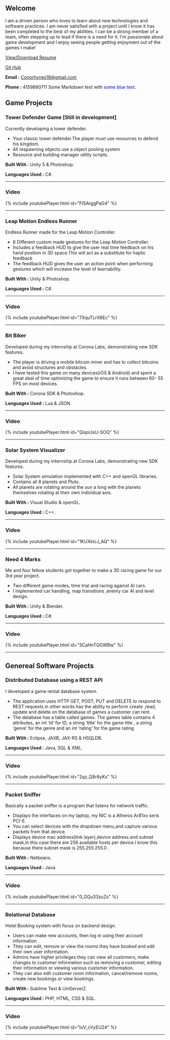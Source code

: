 ## Welcome


I am a driven person who loves to learn about new technologies and software practices. I am never satisfied with a project until I know it has been completed to the best of my abilities. I can be a strong member of a team, often stepping up to lead if there is a need for it. I'm passionate about game development and I enjoy seeing people getting enjoyment out of the games I make!


<a href="Conor_Hynes_Resume_Feb.pdf">View/Download Resume</a>

[Git Hub](https://github.com/Yedya)

**Email :** Conorhynes18@gmail.com

**Phone :** 4159880711
Some Markdown text with <span style="color:blue">some *blue* text</span>.



## Game Projects

### Tower Defender Game [Still in development]
Currently developing a tower defender.

- Your classic tower defender.The player must use resources to defend his kingdom.
- All respawning objects use a object pooling system
- Resource and building manager utility scripts.

**Built With :** Unity 5 & Photoshop.

**Languages Used :** C#.

________________________________________________________________________________________________________________________________________

### Video
{% include youtubePlayer.html id="FISArggPaG4" %}
________________________________________________________________________________________________________________________________________



### Leap Motion Endless Runner
Endless Runner made for the Leap Motion Controller.

- 6 Different custom made gestures for the Leap Motion Controller.
- Includes a feedback HUD to give the user real time feedback on his hand position in 3D space.This will act as  a substitute for haptic feedback 
- The feedback HUD gives the user an action point when performing gestures which will increase the level of learnability.


**Built With :** Unity & Photoshop.

**Languages Used :** C#.

________________________________________________________________________________________________________________________________________

### Video
{% include youtubePlayer.html id="7XquTLrX8Ec" %}
________________________________________________________________________________________________________________________________________



### Bit Biker
Developed during my internship at Corona Labs, demonstrating new SDK features.

- The player is driving a mobile bitcoin miner and has to collect bitcoins and avoid structures and obstacles.
- I have tested this game on many devices(iOS & Android) and spent a great deal of time optimizing the game to ensure it runs between    60-         55 FPS on most devices.

**Built With :** Corona SDK & Photoshop.

**Languages Used :** Lua & JSON.

________________________________________________________________________________________________________________________________________

### Video
{% include youtubePlayer.html id="QiqoUsU-SOQ" %}
________________________________________________________________________________________________________________________________________



### Solar System Visualizer
Developed during my internship at Corona Labs, demonstrating new SDK features.

- Solar System simulation implemented with C++ and openGL libraries. 
- Contains all 8 planets and Pluto.
- All planets are rotating around the sun a long with the planets themselves rotating at their own individual axis.

**Built With :** Visual Studio & openGL.

**Languages Used :** C++.

________________________________________________________________________________________________________________________________________

### Video
{% include youtubePlayer.html id="1KUXkIcJ_AQ" %}
________________________________________________________________________________________________________________________________________



### Need 4 Marks
Me and four fellow students got together to make a 3D racing game for our 3rd year project.

- Two different game modes, time trial and racing against AI cars. 
- I implemented car handling, map transitions ,enemy car AI and level design.




**Built With :** Unity & Blender.

**Languages Used :** C#.

________________________________________________________________________________________________________________________________________

### Video
{% include youtubePlayer.html id="SCaHnTQGWBw" %}
________________________________________________________________________________________________________________________________________



## Genereal Software Projects

### Distributed Database using a REST API
I developed a game rental database system.

- The application uses HTTP GET, POST, PUT and DELETE  to respond to REST requests  in other words has the ability to perform create ,read, update and delete on the database of games a customer can rent.
- The database has a table called games. The games table contains 4 attributes, an int ‘id’ for ID, a string ‘title’ for the game title , a string  ‘genre’ for the genre and an int ‘rating’ for the game rating.




**Built With :** Eclipse, JAXB, JAX-RS & HSQLDB.

**Languages Used :** Java, SQL & XML.

________________________________________________________________________________________________________________________________________

### Video
{% include youtubePlayer.html id="2qz_Q8r8yKs" %}
________________________________________________________________________________________________________________________________________


### Packet Sniffer
Basically a packet sniffer is a program that listens for network traffic.

- Displays the interfaces on my laptop, my NIC is  a Atheros Ar81xx seris PCI-E. 
- You can select devices with the dropdown menu,and capture various packets from that device.
- Displays device mac address(link layer),device address and subnet mask,in this case there are 256 available hosts per device.I know this because there subnet mask is 255.255.255.0 .



**Built With :** Netbeans.

**Languages Used :** Java.

________________________________________________________________________________________________________________________________________

### Video
{% include youtubePlayer.html id="0_GQu33zuZs" %}
________________________________________________________________________________________________________________________________________


### Relational Database
Hotel Booking system with focus on backend design.

- Users can make new accounts, then log in using their account information. 
- They can edit, remove or view the rooms they have booked and edit their own user information.
- Admins have higher privileges they can view all customers, make changes to customer information such as removing a customer, editing their information or viewing various customer information.
- They can also edit customer room information, cancel/remove rooms, create new bookings or view bookings.


**Built With :** Sublime Text & UniServerZ.

**Languages Used :** PHP, HTML, CSS & SQL.

________________________________________________________________________________________________________________________________________

### Video
{% include youtubePlayer.html id="IuV_cVyEU24" %}
________________________________________________________________________________________________________________________________________


